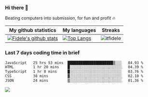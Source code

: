 ### Hi there 👋
<p>Beating computers into submission, for fun and profit 🔥</p>

|My github statistics|My languages|Streaks|
|-|-|-|
|[![Fidele's github stats](https://github-readme-stats.vercel.app/api?username=itfidele&count_private=true&show_icons=true&theme=dark&hide_title=true)](https://github.com/itfidele)|[![Top Langs](https://github-readme-stats.vercel.app/api/top-langs/?username=itfidele&show_icons=true&langs_count=10&theme=dark&layout=compact&hide_title=true)](https://github.com/itfidele)|![itfidele](https://github-readme-streak-stats.herokuapp.com/?user=itfidele&theme=dark)

### Last 7 days coding time in brief
<!--START_SECTION:waka-->

```txt
JavaScript   25 hrs 53 mins  █████████████████████▒░░░   84.93 %
HTML         1 hr 20 mins    █░░░░░░░░░░░░░░░░░░░░░░░░   04.39 %
TypeScript   1 hr 8 mins     █░░░░░░░░░░░░░░░░░░░░░░░░   03.76 %
CSS          38 mins         ▓░░░░░░░░░░░░░░░░░░░░░░░░   02.10 %
JSON         24 mins         ▒░░░░░░░░░░░░░░░░░░░░░░░░   01.36 %
```

<!--END_SECTION:waka-->

![](https://komarev.com/ghpvc/?username=itfidele)
